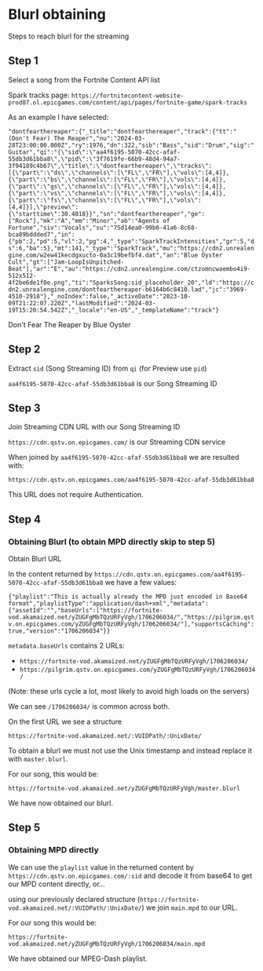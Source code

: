 # Blurl obtaining
Steps to reach blurl for the streaming

## Step 1
Select a song from the Fortnite Content API list

Spark tracks page: `https://fortnitecontent-website-prod07.ol.epicgames.com/content/api/pages/fortnite-game/spark-tracks`

As an example I have selected:

```"dontfearthereaper":{"_title":"dontfearthereaper","track":{"tt":"(Don't Fear) The Reaper","nu":"2024-03-28T23:00:00.000Z","ry":1976,"dn":322,"sib":"Bass","sid":"Drum","sig":"Guitar","qi":"{\"sid\":\"aa4f6195-5070-42cc-afaf-55db3d61bba8\",\"pid\":\"3f7619fe-66b9-48d4-94a7-3f94189c4b67\",\"title\":\"dontfearthereaper\",\"tracks\":[{\"part\":\"ds\",\"channels\":[\"FL\",\"FR\"],\"vols\":[4,4]},{\"part\":\"bs\",\"channels\":[\"FL\",\"FR\"],\"vols\":[4,4]},{\"part\":\"gs\",\"channels\":[\"FL\",\"FR\"],\"vols\":[4,4]},{\"part\":\"vs\",\"channels\":[\"FL\",\"FR\"],\"vols\":[4,4]},{\"part\":\"fs\",\"channels\":[\"FL\",\"FR\"],\"vols\":[4,4]}],\"preview\":{\"starttime\":30.4018}}","sn":"dontfearthereaper","ge":["Rock"],"mk":"A","mm":"Minor","ab":"Agents of Fortune","siv":"Vocals","su":"75d14ea0-99b6-41a6-8c68-bca89bddded7","in":{"pb":2,"pd":5,"vl":2,"pg":4,"_type":"SparkTrackIntensities","gr":5,"ds":6,"ba":5},"mt":141,"_type":"SparkTrack","mu":"https://cdn2.unrealengine.com/w2ew41kecdgxucto-0a3c19befbf4.dat","an":"Blue Öyster Cult","gt":["Jam-LoopIsUnpitched-Beat"],"ar":"E","au":"https://cdn2.unrealengine.com/ctzomncwaembo4i9-512x512-4f2be6de1f0e.png","ti":"SparksSong:sid_placeholder_20","ld":"https://cdn2.unrealengine.com/dontfearthereaper-b6164b6c8410.lad","jc":"3969-4510-2918"},"_noIndex":false,"_activeDate":"2023-10-09T21:22:07.220Z","lastModified":"2024-03-19T15:20:54.542Z","_locale":"en-US","_templateName":"track"}```

Don't Fear The Reaper by Blue Oyster

## Step 2
Extract `sid` (Song Streaming ID) from `qi` (for Preview use `pid`)

`aa4f6195-5070-42cc-afaf-55db3d61bba8` is our Song Streaming ID

## Step 3
Join Streaming CDN URL with our Song Streaming ID

`https://cdn.qstv.on.epicgames.com/` is our Streaming CDN service

When joined by `aa4f6195-5070-42cc-afaf-55db3d61bba8` we are resulted with:

`https://cdn.qstv.on.epicgames.com/aa4f6195-5070-42cc-afaf-55db3d61bba8`

This URL does not require Authentication.

## Step 4
### Obtaining Blurl (to obtain MPD directly skip to step 5)
Obtain Blurl URL

In the content returned by `https://cdn.qstv.on.epicgames.com/aa4f6195-5070-42cc-afaf-55db3d61bba8` we have a few values:

```{"playlist":"This is actually already the MPD just encoded in Base64 format","playlistType":"application/dash+xml","metadata":{"assetId":"","baseUrls":["https://fortnite-vod.akamaized.net/yZUGFgMbTQzURFyVgh/1706206034/","https://pilgrim.qstv.on.epicgames.com/yZUGFgMbTQzURFyVgh/1706206034/"],"supportsCaching":true,"version":"1706206034"}}```

`metadata.baseUrls` contains 2 URLs: 

- `https://fortnite-vod.akamaized.net/yZUGFgMbTQzURFyVgh/1706206034/`
- `https://pilgrim.qstv.on.epicgames.com/yZUGFgMbTQzURFyVgh/1706206034/`

(Note: these urls cycle a lot, most likely to avoid high loads on the servers)

We can see `/1706206034/` is common across both.

On the first URL we see a structure

`https://fortnite-vod.akamaized.net/:VUIDPath/:UnixDate/`

To obtain a blurl we must not use the Unix timestamp and instead replace it with `master.blurl`.

For our song, this would be:

`https://fortnite-vod.akamaized.net/yZUGFgMbTQzURFyVgh/master.blurl`

We have now obtained our blurl.

## Step 5
### Obtaining MPD directly

We can use the `playlist` value in the returned content by `https://cdn.qstv.on.epicgames.com/:sid` and decode it from base64 to get our MPD content directly, or...

using our previously declared structure (`https://fortnite-vod.akamaized.net/:VUIDPath/:UnixDate/`) we join `main.mpd` to our URL.

For our song this would be:

`https://fortnite-vod.akamaized.net/yZUGFgMbTQzURFyVgh/1706206034/main.mpd`

We have obtained our MPEG-Dash playlist.
